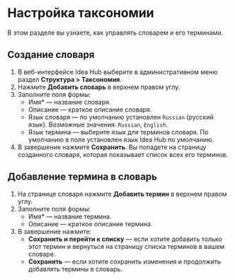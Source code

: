 # Настройка таксономии

В этом разделе вы узнаете, как управлять словарем и его терминами.


## Создание словаря

1. В веб-интерфейсе Idea Hub выберите в административном меню раздел **Структура > Таксономия**.
1. Нажмите **Добавить словарь** в верхнем правом углу.
1. Заполните поля формы:
   * Имя\* — название словаря.
   * Описание — краткое описание словаря.
   * Язык словаря — по умолчанию установлен `Russian` (русский язык). Возможные значения: `Russian`, `English`.
   * Язык термина — выберите язык для терминов словаря. По умолчанию в поле установлен язык Idea Hub по умолчанию.
1. В завершение нажмите **Сохранить**. Вы попадете на страницу созданного словаря, которая показывает список всех его терминов.

## Добавление термина в словарь

1. На странице словаря нажмите **Добавить термин** в верхнем правом углу.
1. Заполните поля формы:
   * Имя\* — название термина.
   * Описание — краткое описание термина.
1. В завершение нажмите:
   * **Сохранить и перейти к списку** — если хотите добавить только этот термин и вернуться на страницу списка терминов в вашем словаре.
   * **Сохранить** — если хотите сохранить изменения и продолжить добавлять термины в словарь.
